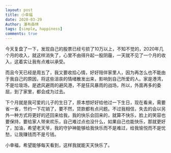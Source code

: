 ```yaml
---
layout: post
title: 小幸福
date: 2020-03-29
Author: 瀑布森林
tags: [simple, happiness]
comments: true
---
```


今天复盘了一下，发现自己的股票已经亏损了10万以上，不知不觉的，2020年几个月的收入，就这样消失了，心里不由得升起一股阴霾，一天就不见了一个月的收入，这着实让我有点难以承受。

而且今天已经是周五了，我又要收拾心情，好好陪伴家里人，因为再怎么也不能由于我自己的原因，将这些沮丧的情绪散发出来，影响到自己所爱的人。家是港湾，不是垃圾场，是遮风避雨的避风港，不是狂风暴雨的战场，所以，外面再多的委屈，到了家里，都会成为过去。

下个月就是我可爱的儿子的生日了，原本想好好给他过一下生日，现在看来，需要省一省，节约一下花销了，要不然，贷款都有点问题。不过我相信，失去的会以另外一种方式将更好的还回来给我，我的快乐会回来的，就算不快乐，脸上的笑容也要保持，要给家人带来欢乐，自己难过点也没什么，如果自己也能快乐，那就更好了，加油，希望老天爷，我的守护神能够给我快乐而不是难过，给我愉悦而不是忧愁，让我赚钱而不是亏钱。

小幸福，希望能够每天看到，这样我就能天天快乐了。
